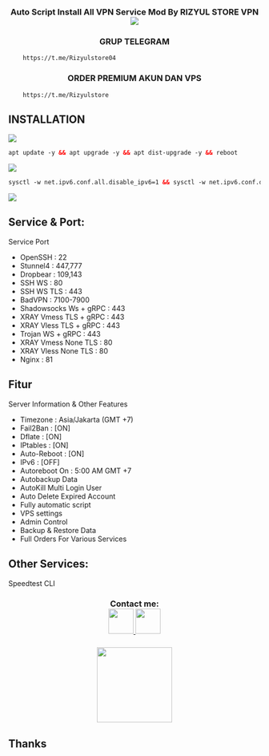 <h3 align="center">
Auto Script Install All VPN Service Mod By RIZYUL STORE VPN
<img src="https://img.shields.io/badge/Version-1.1-blue.svg"></h3>

<h3 align="center">
GRUP TELEGRAM</h3>

        https://t.me/Rizyulstore04

<h3 align="center">
ORDER PREMIUM AKUN DAN VPS</h3>

        https://t.me/Rizyulstore


## INSTALLATION
<img src="https://img.shields.io/badge/Update%20_&_%20Upgrade-green">

  ```html
apt update -y && apt upgrade -y && apt dist-upgrade -y && reboot
  ```

<img src="https://img.shields.io/badge/Install_Semua_Layanan_Service%20-green">

  ```html
sysctl -w net.ipv6.conf.all.disable_ipv6=1 && sysctl -w net.ipv6.conf.default.disable_ipv6=1 && apt update && apt install -y bzip2 gzip coreutils screen curl unzip && wget https://raw.githubusercontent.com/rizyulstore/rizyul/main/setup.sh && chmod +x setup.sh && sed -i -e 's/\r$//' setup.sh && screen -S setup ./setup.sh
```

<img src="https://img.shields.io/badge/DONE%20_/_%20SELESAI-green">

## Service & Port:
  Service Port
 - OpenSSH                 : 22
 - Stunnel4                : 447,777
 - Dropbear                : 109,143
 - SSH WS                  : 80
 - SSH WS TLS              : 443
 - BadVPN                  : 7100-7900
 - Shadowsocks Ws + gRPC   : 443
 - XRAY  Vmess TLS + gRPC  : 443
 - XRAY  Vless TLS + gRPC  : 443
 - Trojan WS + gRPC        : 443
 - XRAY  Vmess None TLS    : 80
 - XRAY  Vless None TLS    : 80
 - Nginx                   : 81

## Fitur
 Server Information & Other Features
   - Timezone                : Asia/Jakarta (GMT +7)
   - Fail2Ban                : [ON]
   - Dflate                  : [ON]
   - IPtables                : [ON]
   - Auto-Reboot             : [ON]
   - IPv6                    : [OFF]
   - Autoreboot On           : 5:00 AM GMT +7
   - Autobackup Data
   - AutoKill Multi Login User
   - Auto Delete Expired Account
   - Fully automatic script
   - VPS settings
   - Admin Control
   - Backup & Restore Data
   - Full Orders For Various Services

## Other Services:
Speedtest CLI

<div height='45' align="center">
<h3>Contact me: <br>
<a href="https://github.com/rizyulstore"> <img src="https://cdn.jsdelivr.net/npm/simple-icons@3.0.1/icons/github.svg" height='50'> </a>
<a href="https://facebook.com/profile.php?id=100007095287518"> <img src="https://cdn.jsdelivr.net/npm/simple-icons@3.0.1/icons/facebook.svg" height='50'> </a>
</h3>
</div>
<h3 align="center">
<img height=150 src="https://github-readme-stats.vercel.app/api?username=rizyulstore&count_private=true&show_icons=true&theme=dark">
<h3 align="center">


## Thanks
